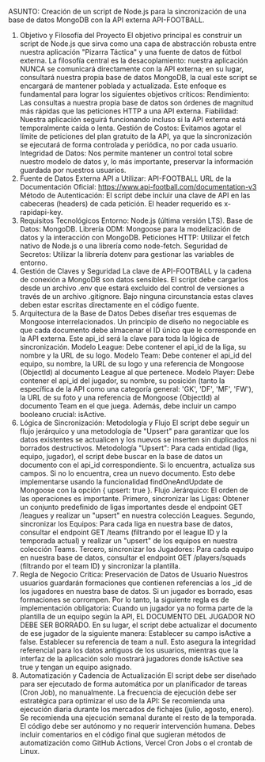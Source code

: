 ASUNTO: Creación de un script de Node.js para la sincronización de una base de datos MongoDB con la API externa API-FOOTBALL.
1. Objetivo y Filosofía del Proyecto
El objetivo principal es construir un script de Node.js que sirva como una capa de abstracción robusta entre nuestra aplicación "Pizarra Táctica" y una fuente de datos de fútbol externa. La filosofía central es la desacoplamiento: nuestra aplicación NUNCA se comunicará directamente con la API externa; en su lugar, consultará nuestra propia base de datos MongoDB, la cual este script se encargará de mantener poblada y actualizada.
Este enfoque es fundamental para lograr los siguientes objetivos críticos:
Rendimiento: Las consultas a nuestra propia base de datos son órdenes de magnitud más rápidas que las peticiones HTTP a una API externa.
Fiabilidad: Nuestra aplicación seguirá funcionando incluso si la API externa está temporalmente caída o lenta.
Gestión de Costos: Evitamos agotar el límite de peticiones del plan gratuito de la API, ya que la sincronización se ejecutará de forma controlada y periódica, no por cada usuario.
Integridad de Datos: Nos permite mantener un control total sobre nuestro modelo de datos y, lo más importante, preservar la información guardada por nuestros usuarios.
2. Fuente de Datos Externa
API a Utilizar: API-FOOTBALL
URL de la Documentación Oficial: https://www.api-football.com/documentation-v3
Método de Autenticación: El script debe incluir una clave de API en las cabeceras (headers) de cada petición. El header requerido es x-rapidapi-key.
3. Requisitos Tecnológicos
Entorno: Node.js (última versión LTS).
Base de Datos: MongoDB.
Librería ODM: Mongoose para la modelización de datos y la interacción con MongoDB.
Peticiones HTTP: Utilizar el fetch nativo de Node.js o una librería como node-fetch.
Seguridad de Secretos: Utilizar la librería dotenv para gestionar las variables de entorno.
4. Gestión de Claves y Seguridad
La clave de API-FOOTBALL y la cadena de conexión a MongoDB son datos sensibles. El script debe cargarlos desde un archivo .env que estará excluido del control de versiones a través de un archivo .gitignore. Bajo ninguna circunstancia estas claves deben estar escritas directamente en el código fuente.
5. Arquitectura de la Base de Datos
Debes diseñar tres esquemas de Mongoose interrelacionados. Un principio de diseño no negociable es que cada documento debe almacenar el ID único que le corresponde en la API externa. Este api_id será la clave para toda la lógica de sincronización.
Modelo League: Debe contener el api_id de la liga, su nombre y la URL de su logo.
Modelo Team: Debe contener el api_id del equipo, su nombre, la URL de su logo y una referencia de Mongoose (ObjectId) al documento League al que pertenece.
Modelo Player: Debe contener el api_id del jugador, su nombre, su posición (tanto la específica de la API como una categoría general: 'GK', 'DF', 'MF', 'FW'), la URL de su foto y una referencia de Mongoose (ObjectId) al documento Team en el que juega. Además, debe incluir un campo booleano crucial: isActive.
6. Lógica de Sincronización: Metodología y Flujo
El script debe seguir un flujo jerárquico y una metodología de "Upsert" para garantizar que los datos existentes se actualicen y los nuevos se inserten sin duplicados ni borrados destructivos.
Metodología "Upsert": Para cada entidad (liga, equipo, jugador), el script debe buscar en la base de datos un documento con el api_id correspondiente. Si lo encuentra, actualiza sus campos. Si no lo encuentra, crea un nuevo documento. Esto debe implementarse usando la funcionalidad findOneAndUpdate de Mongoose con la opción { upsert: true }.
Flujo Jerárquico: El orden de las operaciones es importante.
Primero, sincronizar las Ligas: Obtener un conjunto predefinido de ligas importantes desde el endpoint GET /leagues y realizar un "upsert" en nuestra colección Leagues.
Segundo, sincronizar los Equipos: Para cada liga en nuestra base de datos, consultar el endpoint GET /teams (filtrando por el league ID y la temporada actual) y realizar un "upsert" de los equipos en nuestra colección Teams.
Tercero, sincronizar los Jugadores: Para cada equipo en nuestra base de datos, consultar el endpoint GET /players/squads (filtrando por el team ID) y sincronizar la plantilla.
7. Regla de Negocio Crítica: Preservación de Datos de Usuario
Nuestros usuarios guardarán formaciones que contienen referencias a los _id de los jugadores en nuestra base de datos. Si un jugador es borrado, esas formaciones se corrompen.
Por lo tanto, la siguiente regla es de implementación obligatoria:
Cuando un jugador ya no forma parte de la plantilla de un equipo según la API, EL DOCUMENTO DEL JUGADOR NO DEBE SER BORRADO. En su lugar, el script debe actualizar el documento de ese jugador de la siguiente manera:
Establecer su campo isActive a false.
Establecer su referencia de team a null.
Esto asegura la integridad referencial para los datos antiguos de los usuarios, mientras que la interfaz de la aplicación solo mostrará jugadores donde isActive sea true y tengan un equipo asignado.
8. Automatización y Cadencia de Actualización
El script debe ser diseñado para ser ejecutado de forma automática por un planificador de tareas (Cron Job), no manualmente. La frecuencia de ejecución debe ser estratégica para optimizar el uso de la API:
Se recomienda una ejecución diaria durante los mercados de fichajes (julio, agosto, enero).
Se recomienda una ejecución semanal durante el resto de la temporada.
El código debe ser autónomo y no requerir intervención humana. Debes incluir comentarios en el código final que sugieran métodos de automatización como GitHub Actions, Vercel Cron Jobs o el crontab de Linux.